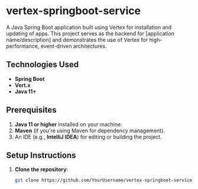 # vertex-springboot-service
A Java Spring Boot application built using Vertex for installation and updating of apps. This project serves as the backend for [application name/description] and demonstrates the use of Vertex for high-performance, event-driven architectures.

## Technologies Used
- **Spring Boot**
- **Vert.x**
- **Java 11+**

## Prerequisites
1. **Java 11 or higher** installed on your machine.
2. **Maven** (if you're using Maven for dependency management).
3. An IDE (e.g., **IntelliJ IDEA**) for editing or building the project.

## Setup Instructions

1. **Clone the repository**:
   ```bash
   git clone https://github.com/YourUsername/vertex-springboot-service.git
